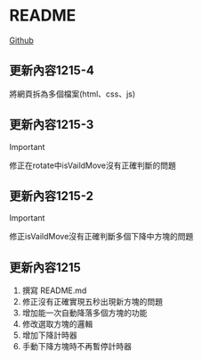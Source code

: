 # README
[Github](https://github.com/HeavenManySugar/webprogramming/tree/main/midterm)
## 更新內容1215-4
將網頁拆為多個檔案(html、css、js)
## 更新內容1215-3
> [!IMPORTANT]  
> 修正在rotate中isVaildMove沒有正確判斷的問題
## 更新內容1215-2
> [!IMPORTANT]  
> 修正isVaildMove沒有正確判斷多個下降中方塊的問題
## 更新內容1215
1. 撰寫 README.md
2. 修正沒有正確實現五秒出現新方塊的問題
3. 增加能一次自動降落多個方塊的功能
4. 修改選取方塊的邏輯
5. 增加下降計時器
6. 手動下降方塊時不再暫停計時器
